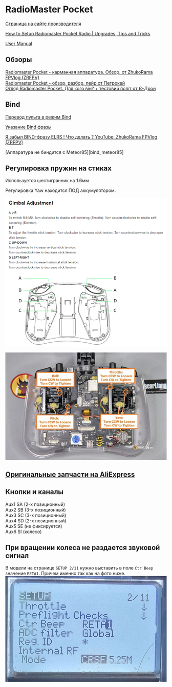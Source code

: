 # RadioMaster Pocket

[Страница на сайте производителя](https://www.radiomasterrc.com/products/pocket-radio-controller-m2)

[How to Setup Radiomaster Pocket Radio | Upgrades, Tips and Tricks](https://oscarliang.com/setup-radiomaster-pocket/)

[User Manual](Pocket_User_Manual.pdf)

## Обзоры
[Radiomaster Pocket - карманная аппаратура. Обзор. от ZhukoRama FPVlog (ZRFPV)](https://www.youtube.com/watch?v=wqdwZkqQtCA)   
[Radiomaster Pocket - обзор, разбор, пейр от Петрокей](https://www.youtube.com/watch?v=xYzz5JtX9GE)  
[Огляд Radiomaster Pocket. Для кого він? + тестовий політ от Є-Дрон](https://www.youtube.com/watch?v=H7OgTsX0HKI) 

## Bind
[Перевод пульта в режим Bind](./../../../../60_Bind/60_Режим_Bind_пульта_EdgeTX.md)

[Указание Bind фразы](./../../../../60_Bind/56_Bind_фраза_пульта_EdgeTX.md)

[Я забыл BIND-фразу ELRS ! Что делать ? YouTube: ZhukoRama FPVlog (ZRFPV)](https://www.youtube.com/watch?v=c6mdZVzCn58)  

[Аппаратура не биндится с Meteor85][bind_meteor85]

## Регулировка пружин на стиках
Используется шестигранник на 1.6мм

Регулировка Yaw находится ПОД аккумулятором.

![](PocketSticksAdjust2.png)

![](PocketSticksAdjust.jpg)


## [Оригинальные запчасти на AliExpress](https://aliexpress.com/item/1005006011760235.html)

## Кнопки и каналы
Aux1 SA (2-х позиционный)  
Aux2 SB (3-х позиционный)  
Aux3 SC (3-х позиционный)  
Aux4 SD (2-х позиционный)  
Aux5 SE (не фиксируется)  
Aux6 SI (колесо)  


## При вращении колеса не раздается звуковой сигнал
В модели на странице `SETUP 2/11` нужно выставить в поле `Ctr Beep` значение `RETA1`. Причем именно так как на фото ниже.  
![](WheelBeep.jpg)